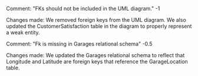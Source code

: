 Comment: "FKs should not be included in the UML diagram." -1

Changes made: We removed foreign keys from the UML diagram. We also updated the CustomerSatisfaction table in the diagram to properly represent a weak entity.

Comment: "Fk is missing in Garages relational schema" -0.5

Changes made: We updated the Garages relational schema to reflect that Longitude and Latitude are foreign keys that reference the GarageLocation table.
